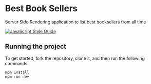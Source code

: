 # Best Book Sellers

Server Side Rendering application to list best booksellers from all time

[![JavaScript Style Guide](https://cdn.rawgit.com/standard/standard/master/badge.svg)](https://github.com/standard/standard)

## Running the project

To get started, fork the repository, clone it, and then run the following commands:

    npm install
    npm run dev
